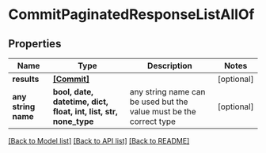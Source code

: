 # CommitPaginatedResponseListAllOf


## Properties
Name | Type | Description | Notes
------------ | ------------- | ------------- | -------------
**results** | [**[Commit]**](Commit.md) |  | [optional] 
**any string name** | **bool, date, datetime, dict, float, int, list, str, none_type** | any string name can be used but the value must be the correct type | [optional]

[[Back to Model list]](../README.md#documentation-for-models) [[Back to API list]](../README.md#documentation-for-api-endpoints) [[Back to README]](../README.md)


